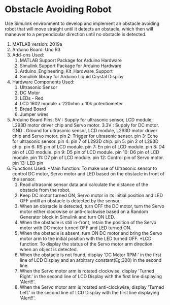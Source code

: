 # Obstacle Avoiding Robot
Use Simulink environment to develop and implement an obstacle avoiding robot that will move straight until it detects an obstacle, which then will maneuver to a perpendicular direction until no obstacle is detected. 
1. MATLAB version: 2019a
2. Arduino Board: Uno R3
3. Add-ons Used:
   1. MATLAB Support Package for Arduino Hardware
   2. Simulink Support Package for Arduino Hardware
   3. Arduino_Engineering_Kit_Hardware_Support
   4. Simulink library for Arduino Liquid Crystal Display
4. Hardware Components Used:
   1. Ultrasonic Sensor 
   2. DC Motor
   3. LEDs - Red
   4. LCD 1602 module + 220ohm + 10k potentiometer
   5. Bread Board
   6. Jumper wires
5. Arduino Board Pins:
   5V   :  Supply for ultrasonic sensor, LCD module, L293D motor driver chip and Servo motor.
   3.3V :  Supply for DC motor.
   GND  :  Ground for ultrasonic sensor, LCD module, L293D motor driver chip and Servo motor.
   pin 2:  Trigger for ultrasonic sensor.
   pin 3:  Echo for ultrasonic sensor.
   pin 4:  pin 7 of L293D chip.
   pin 5:  pin 2 of L293D chip.
   pin 6:  RS pin of LCD module.
   pin 7:  En pin of LCD module. 
   pin 8:  D4 pin of LCD module.
   pin 9:  D5 pin of LCD module.
   pin 10: D6 pin of LCD module. 
   pin 11: D7 pin of LCD module.
   pin 12: Control pin of Servo motor.
   pin 13: LED pin
6. Functions Used:
   *Main function: To make use of Ultrasonic sensor to control DC motor, Servo motor and LED based on the obstacle in front of the sensor.
   1. Read ultrasonic sensor data and calculate the distance of the obstacle from the robot.
   2. Keep DC motor turned ON, Servo motor in its initial position and LED OFF untill an obstacle is detected by the sensor.
   3. When an obstacle is detected, turn OFF the DC motor, turn the Servo motor either clockwise or anti-clockwise based on a Random Generator block in Simulink and turn ON LED.
   4. When the obstacle is still in-front, retain the position of the Servo motor with DC motor turned OFF and LED turned ON.
   5. When the obstacle is absent, turn ON DC motor and bring the Servo motor arm to the initial position with the LED turned OFF.
   *LCD function: To display the status of the Servo motor arm direction when an object is detected.
   1. When the obstacle is not found, display 'DC Motor RPM:' in the first line of LCD Display and an arbitrary constant(Eg:300) in the second line.
   2. When the Servo motor arm is rotated clockwise, display 'Turned Right.' in the second line of LCD Display with the first line displaying 'Alert!!'.
   3. When the Servo motor arm is rotated anti-clockwise, display 'Turned Left.' in the second line of LCD Display with the first line displaying 'Alert!!'.



